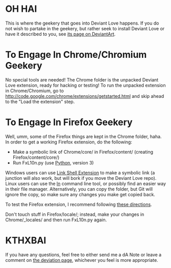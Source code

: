 # OH HAI

This is where the geekery that goes into Deviant Love happens. If you do not wish to partake in the geekery, but rather seek to install Deviant Love or have it described to you, see [its page on DeviantArt](http://fav.me/d2my13o).

# To Engage In Chrome/Chromium Geekery

No special tools are needed! The Chrome folder is the unpacked Deviant Love extension, ready for hacking or testing! To run the unpacked extension in Chrome/Chromium, go to http://code.google.com/chrome/extensions/getstarted.html and skip ahead to the "Load the extension" step.

# To Engage In Firefox Geekery

Well, umm, some of the Firefox things are kept in the Chrome folder, haha. In order to get a working Firefox extension, do the following:
* Make a symbolic link of Chrome/core/ in Firefox/content/ (creating Firefox/content/core/)
* Run FxL10n.py (use [Python](http://www.python.org/), version 3)

Windows users can use [Link Shell Extension](http://schinagl.priv.at/nt/hardlinkshellext/hardlinkshellext.html) to make a symbolic link (a junction will also work, but will bork if you move the Deviant Love repo). Linux users can use the [ln](http://en.wikipedia.org/wiki/Ln_(Unix)) command line tool, or possibly find an easier way in their file manager. Alternatively, you can copy the folder, but Git will ignore the copy, so make sure any changes you make get copied back.

To test the Firefox extension, I recommend following [these directions](https://developer.mozilla.org/en/Building_an_Extension#Test).

Don't touch stuff in Firefox/locale/; instead, make your changes in Chrome/_locales/ and then run FxL10n.py again.

# KTHXBAI

If you have any questions, feel free to either send me a dA Note or leave a comment on [the deviation page](http://fav.me/d2my13o), whichever you feel is more appropriate.